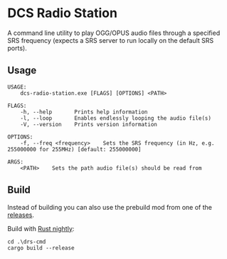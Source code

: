 # DCS Radio Station

A command line utility to play OGG/OPUS audio files through a specified SRS frequency (expects a SRS server to run locally on the default SRS ports).

## Usage

```
USAGE:
    dcs-radio-station.exe [FLAGS] [OPTIONS] <PATH>

FLAGS:
    -h, --help       Prints help information
    -l, --loop       Enables endlessly looping the audio file(s)
    -V, --version    Prints version information

OPTIONS:
    -f, --freq <frequency>    Sets the SRS frequency (in Hz, e.g. 255000000 for 255MHz) [default: 255000000]

ARGS:
    <PATH>    Sets the path audio file(s) should be read from
```

## Build

Instead of building you can also use the prebuild mod from one of the [releases](https://github.com/rkusa/dcs-radio-station/releases).

Build with [Rust nightly](https://rustup.rs/):

```
cd .\drs-cmd
cargo build --release
```